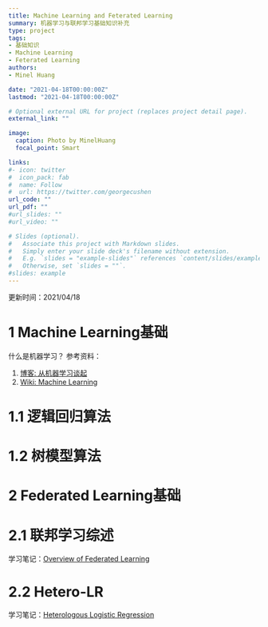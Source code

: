 ```yaml
---
title: Machine Learning and Feterated Learning
summary: 机器学习与联邦学习基础知识补充
type: project
tags: 
- 基础知识
- Machine Learning
- Feterated Learning
authors:
- Minel Huang

date: "2021-04-18T00:00:00Z"
lastmod: "2021-04-18T00:00:00Z"

# Optional external URL for project (replaces project detail page).
external_link: ""

image:
  caption: Photo by MinelHuang
  focal_point: Smart

links:
#- icon: twitter
#  icon_pack: fab
#  name: Follow
#  url: https://twitter.com/georgecushen
url_code: ""
url_pdf: ""
#url_slides: ""
#url_video: ""

# Slides (optional).
#   Associate this project with Markdown slides.
#   Simply enter your slide deck's filename without extension.
#   E.g. `slides = "example-slides"` references `content/slides/example-slides.md`.
#   Otherwise, set `slides = ""`.
#slides: example
---
```


更新时间：2021/04/18

# 1 Machine Learning基础
什么是机器学习？
参考资料：
1. [博客: 从机器学习谈起](https://www.cnblogs.com/subconscious/p/4107357.html)
2. [Wiki: Machine Learning](https://en.wikipedia.org/wiki/Machine_learning)
# 1.1 逻辑回归算法

# 1.2 树模型算法

# 2 Federated Learning基础
# 2.1 联邦学习综述
学习笔记：[Overview of Federated Learning](https://neth-lab.netlify.app/publication/21-3-2-overview-of-federated-learning/)
# 2.2 Hetero-LR
学习笔记：[Heterologous Logistic Regression](https://neth-lab.netlify.app/publication/21-4-13-heterologous-logistic-regression/)